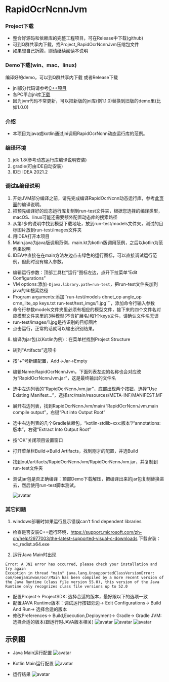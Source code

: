 # RapidOcrNcnnJvm

### Project下载

* 整合好源码和依赖库的完整工程项目，可在Release中下载(github)
* 可到Q群共享内下载，找Project_RapidOcrNcnnJvm压缩包文件
* 如果想自己折腾，则请继续阅读本说明

### Demo下载(win、mac、linux)

编译好的demo，可以到Q群共享内下载 或者Release下载

* jni部分代码请参考[C++项目](https://github.com/RapidAI/RapidOcrNcnn)
* 各PC平台jni库[下载](https://github.com/RapidAi/RapidOcrNcnn/releases)
* 因为jvm代码不常更新，可以把新版的jni库(例1.1.0)替换到旧版的demo里(比如1.0.0)

### 介绍

* 本项目为java或kotlin通过jni调用RapidOcrNcnn动态运行库的范例。

### 编译环境

1. jdk 1.8(参考动态运行库编译说明安装)
2. gradle(可由IDE自动安装)
3. IDE: IDEA 2021.2

### 调试&编译说明

1. 开始JVM部分编译之前，请先完成编译RapidOcrNcnn动态运行库，参考[此页面](https://github.com/RapidAI/RapidOcrOnnx)的编译说明。
2. 把预先编译好的动态运行库复制到run-test文件夹，根据您选择的编译类型，macOS、linux可能还需要额外配置动态库的搜索路径
3. 从第1步的说明中找到模型下载地址，放到run-test/models文件夹，测试的目标图片放到run-test/images文件夹
4. 用IDEA打开本项目
5. Main.java为java版调用范例，main.kt为kotlin版调用范例，之后以kotlin为范例来说明
6. IDEA中直接在在main方法左边点击绿色的运行图标，可以直接调试运行范例，但此时没有输入参数。

* 编辑运行参数：顶部工具栏“运行”图标左边，点开下拉菜单“Edit Configurations”
* VM options:添加```-Djava.library.path=run-test```，把run-test文件夹加到java的lib搜索路径
* Program arguments:添加``run-test/models dbnet_op angle_op crnn_lite_op keys.txt run-test/test_imgs/1.jpg```，添加命令行输入参数
* 命令行参数models文件夹里必须有相应的模型文件，接下来的四个文件名对应模型文件夹里的3种模型(不含扩展名)和1个keys文件，请确认文件名无误
* run-test/images/1.jpg是待识别的目标图片
* 点击运行，正常的话就可以输出识别结果。

8. 编译为jar包(以Kotlin为例)：在菜单栏找到Project Structure

* 转到“Artifacts”选项卡
* 按“+”号新建配置，Add->Jar->Empty
* 编辑Name:RapidOcrNcnnJvm，下面列表左边的名称也会对应改为“RapidOcrNcnnJvm.jar”，这是最终输出的文件名
* 选中左边列表的“RapidOcrNcnnJvm.jar”，底部出现两个按钮，选择“Use Existing Manifest...”，选择src/main/resources/META-INF/MANIFEST.MF
* 展开右边列表，找到RapidOcrNcnnJvm/main/“RapidOcrNcnnJvm.main compile output”，右键“Put into Output Root”
* 选中右边列表的几个Gradle依赖包，“kotlin-stdlib-xxx:版本”/“annotations:版本”，右键“Extract Into Output
  Root”
* 按“OK”关闭项目设置窗口
* 打开菜单栏Build->Build Artifacts，找到刚才的配置，并选Build
* 找到out/artifacts/RapidOcrNcnnJvm/RapidOcrNcnnJvm.jar，并复制到run-test文件夹
* 测试jar包是否正确编译：顶部Demo下载解压，把编译出来的jar包复制替换进去，然后使用run-test脚本测试。

  ![avatar](capture/Artifacts.png)

### 其它问题

1. windows部署时如果运行显示错误can’t find dependent libraries

* 检查是否安装C++运行环境，https://support.microsoft.com/zh-cn/help/2977003/the-latest-supported-visual-c-downloads
  下载安装：vc_redist.x64.exe

2. 运行Java Main时出现

```
Error: A JNI error has occurred, please check your installation and try again
Exception in thread "main" java.lang.UnsupportedClassVersionError: com/benjaminwan/ocr/Main has been compiled by a more recent version of the Java Runtime (class file version 55.0), this version of the Java Runtime only recognizes class file versions up to 52.0
```

* 配置Project-> ProjectSDK: 选择合适的版本，最好跟以下的选项一致
* 配置JAVA Runtime版本：调试运行按钮旁边-> Edit Configurations-> Build And Run-> 选择合适的版本
* 修改Preferences-> Build,Execution,Deployment-> Gradle-> Gradle JVM:选择合适的版本(跟运行时JAVA版本相关)
  ![avatar](capture/ProjectStructure.png)
  ![avatar](capture/RunConfigrationJvm.png)
  ![avatar](capture/GradleJvm.png)

## 示例图

* Java Main运行配置
  ![avatar](capture/JavaRunConfiguration.png)

* Kotlin Main运行配置
  ![avatar](capture/KotlinRunConfigration.png)

* 运行结果
  ![avatar](capture/RunResult.png)